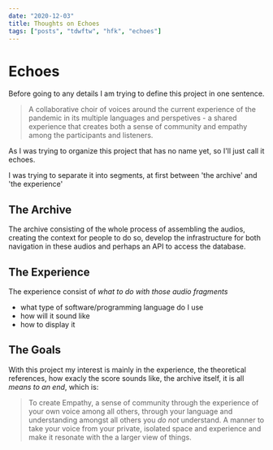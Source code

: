 ```yaml
---
date: "2020-12-03"
title: Thoughts on Echoes
tags: ["posts", "tdwftw", "hfk", "echoes"]
---
```


# Echoes

Before going to any details I am trying to define this project in one sentence.

> A collaborative choir of voices around the current experience of the pandemic in its multiple languages and perspetives - a shared experience that creates both a sense of community and empathy among the participants and listeners.  


As I was trying to organize this project that has no name yet, so I'll just call it echoes.

I was trying to separate it into segments, at first between 'the archive' and 'the experience'

## The Archive

The archive consisting of the whole process of assembling the audios, creating the context for people to do so, develop the infrastructure for both navigation in these audios and perhaps an API to access the database.

## The Experience

The experience consist of *what to do with those audio fragments*
- what type of software/programming language do I use
- how will it sound like 
- how to display it

## The Goals

With this project my interest is mainly in the experience, the theoretical references, how exacly the score sounds like, the archive itself, it is all *means to an end*, which is:

> To create Empathy, a sense of community through the experience of your own voice among all others, through your language and understanding amongst all others you *do not* understand. A manner to take your voice from your private, isolated space and experience and make it resonate with the a larger view of things.  